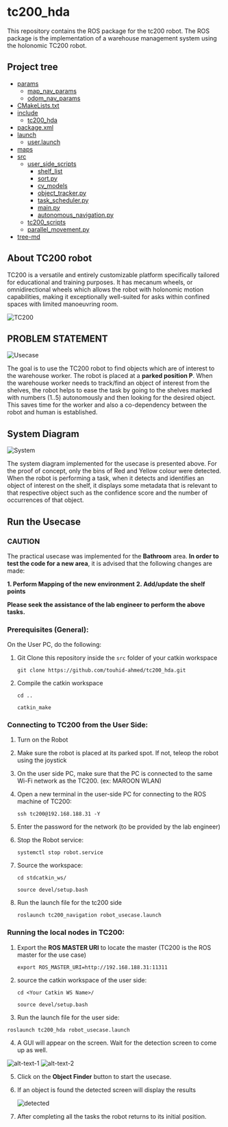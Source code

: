 # tc200_hda
This repository contains the ROS package for the tc200 robot. The ROS package is the implementation of a warehouse management system using the holonomic TC200 robot.


## Project tree
 * [params](./params)
   * [map_nav_params](./params/map_nav_params)
   * [odom_nav_params](./params/odom_nav_params)
 * [CMakeLists.txt](./CMakeLists.txt)
 * [include](./include)
   * [tc200_hda](./include/tc200_hda)
 * [package.xml](./package.xml)
 * [launch](./launch)
   * [user.launch](./launch/user.launch)
 * [maps](./maps)
 * [src](./src)
   * [user_side_scripts](./src/user_side_scripts)
     * [shelf_list](./src/user_side_scripts/shelf_list)
     * [sort.py](./src/user_side_scripts/sort.py)
     * [cv_models](./src/user_side_scripts/cv_models)
     * [object_tracker.py](./src/user_side_scripts/object_tracker.py)
     * [task_scheduler.py](./src/user_side_scripts/task_scheduler.py)
     * [main.py](./src/user_side_scripts/main.py)
     * [autonomous_navigation.py](./src/user_side_scripts/autonomous_navigation.py)
   * [tc200_scripts](./src/tc200_scripts)
   * [parallel_movement.py](./src/tc200_scripts/parallel_movement.py)
 * [tree-md](./tree-md)

## About TC200 robot
TC200 is a versatile and entirely customizable platform specifically tailored for educational and training purposes. 
It has mecanum wheels, or omnidirectional wheels which allows the robot with holonomic motion capabilities, making it exceptionally well-suited for 
asks within confined spaces with limited manoeuvring room.

![TC200](tc200.png "TC200")

## PROBLEM STATEMENT
![Usecase](usecase.png "Usecase")

The goal is to use the TC200 robot to find objects which are of interest to the warehouse worker. The robot is placed at a __parked position P__. When the warehouse worker needs to track/find an object of interest from the shelves, the robot helps to ease the task by going to the shelves marked with numbers (1..5) autonomously and then looking for the desired object. This saves time for the worker and also a co-dependency between the robot and human is established.

## System Diagram
![System](system.png "System")


The system diagram implemented for the usecase is presented above. For the proof of concept, only the bins of Red and Yellow colour were detected. When the robot is performing a task, when it detects and identifies an object of interest on the shelf, it displays some metadata that is relevant to that respective object such as the confidence score and the number of occurrences of that object.

## Run the Usecase


### CAUTION
 	

The practical usecase was implemented for the __Bathroom__ area. __In order to test the code for a new area__, it is advised that the following changes are made:

**1. Perform Mapping of the new environment**
**2. Add/update the shelf points**

__Please seek the assistance of the lab engineer to perform the above tasks.__

### Prerequisites (General):
On the User PC, do the following:

1. Git Clone this repository inside the `src` folder of your catkin workspace
   
    `git clone https://github.com/touhid-ahmed/tc200_hda.git`

2.  Compile the catkin workspace

    `cd .. `

    `catkin_make`


### Connecting to TC200 from the User Side:

1. Turn on the Robot
2. Make sure the robot is placed at its parked spot. If not, teleop the robot using the joystick
3. On the user side PC, make sure that the PC is connected to the same Wi-Fi network as the TC200. (ex: MAROON WLAN)
4. Open a new terminal in the user-side PC for connecting to the ROS machine of TC200:


   `ssh tc200@192.168.188.31 -Y`

5. Enter the password for the network (to be provided by the lab engineer)

6. Stop the Robot service:

    `systemctl stop robot.service`


7. Source the workspace:

    `cd stdcatkin_ws/`


    `source devel/setup.bash`


8. Run the launch file for the tc200 side


    `roslaunch tc200_navigation robot_usecase.launch`



### Running the local nodes in TC200:

1. Export the __ROS MASTER URI__ to locate the master (TC200 is the ROS master for the use case)

    `export ROS_MASTER_URI=http://192.168.188.31:11311`

2. source the catkin workspace of the user side:
     
    `cd <Your Catkin WS Name>/`


    `source devel/setup.bash`

   
3.  Run the launch file for the user side:

   `roslaunch tc200_hda robot_usecase.launch`
   
4. A GUI will appear on the screen. Wait for the detection screen to come up as well.


  ![alt-text-1](gui.png "GUI") ![alt-text-2](init.png "Init")
  

5. Click on the __Object Finder__ button to start the usecase.
6. If an object is found the detected screen will display the results
   
    ![detected](detected.png "Detected")

7. After completing all the tasks the robot returns to its initial position.
   
